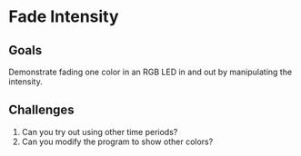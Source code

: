 # Fade Intensity

## Goals

Demonstrate fading one color in an RGB LED in and out by manipulating the intensity.

## Challenges

1. Can you try out using other time periods?
2. Can you modify the program to show other colors?
